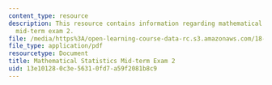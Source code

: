 ```yaml
---
content_type: resource
description: This resource contains information regarding mathematical statistics,
  mid-term exam 2.
file: /media/https%3A/open-learning-course-data-rc.s3.amazonaws.com/18-655-mathematical-statistics-spring-2016/13e101280c3e56310fd7a59f2081b8c9_MIT18_655S16_Midterm2.pdf
file_type: application/pdf
resourcetype: Document
title: Mathematical Statistics Mid-term Exam 2
uid: 13e10128-0c3e-5631-0fd7-a59f2081b8c9
---
```

